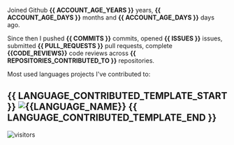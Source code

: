 Joined Github **{{ ACCOUNT_AGE_YEARS }}** years, **{{ ACCOUNT_AGE_DAYS }}** months and **{{ ACCOUNT_AGE_DAYS }}** days ago.

Since then I pushed **{{ COMMITS }}** commits, opened **{{ ISSUES }}** issues, submitted **{{ PULL_REQUESTS }}** pull requests, complete **{{CODE_REVIEWS}}** code reviews across **{{ REPOSITORIES_CONTRIBUTED_TO }}** repositories.

Most used languages projects I've contributed to:

{{ LANGUAGE_CONTRIBUTED_TEMPLATE_START }}
![{{LANGUAGE_NAME}}](https://img.shields.io/static/v1?style=flat-square&label=%E2%A0%80&color=555&labelColor={{LANGUAGE_COLOR:uri}}&message={{LANGUAGE_NAME:uri}}%EF%B8%B1{{LANGUAGE_PERCENT:uri}}%25)
{{ LANGUAGE_CONTRIBUTED_TEMPLATE_END }}
--
<p><img src="https://visitor-badge.glitch.me/badge?page_id=emlyn-arkahna.emlyn-arkahna" alt="visitors"></p>
